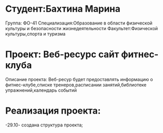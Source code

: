 # Студент:Бахтина Марина
Группа: ФО-41
Специализация:Образование в области физической культуры и безопасности жизнедеятельности 
Факультет:Физической культуры,спорта и туризма
# Проект: Веб-ресурс сайт фитнес-клуба
Описание проекта: Веб-ресур будет предоставлять информацию о фитнес-клубе,списке тренеров,расписании занятий,библиотеке упражнений,календарь событий
# Реализация проекта:
-29.10- создана структура проекта;

